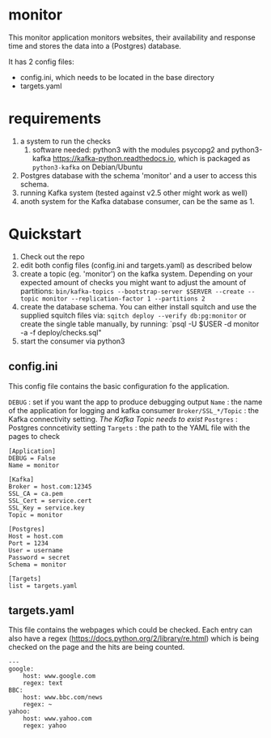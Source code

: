 # monitor

This monitor application monitors websites, their availability and response time and stores the data into a (Postgres) database.

It has 2 config files:
* config.ini, which needs to be located in the base directory
* targets.yaml

# requirements

1. a system to run the checks
    1. software needed: python3 with the modules psycopg2 and python3-kafka https://kafka-python.readthedocs.io, which is packaged as `python3-kafka` on Debian/Ubuntu
1. Postgres database with the schema 'monitor' and a user to access this schema.
1. running Kafka system (tested against v2.5 other might work as well)
1. anoth system for the Kafka database consumer, can be the same as 1.

# Quickstart

1. Check out the repo
1. edit both config files (config.ini and targets.yaml) as described below
1. create a topic (eg. 'monitor') on the kafka system. Depending on your expected amount of checks you might want to adjust the amount of partitions:
`bin/kafka-topics --bootstrap-server $SERVER --create --topic monitor --replication-factor 1 --partitions 2`
1. create the database schema. You can either install squitch and use the supplied squitch files via: `sqitch deploy --verify db:pg:monitor` or create the single table manually, by running:
`psql -U $USER -d monitor -a -f deploy/checks.sql"
1. start the consumer via python3 


## config.ini

This config file contains the basic configuration fo the application.

`DEBUG` : set if you want the app to produce debugging output
`Name` : the name of the application for logging and kafka consumer
`Broker/SSL_*/Topic` : the Kafka connectivity setting. *The Kafka Topic needs to exist*
`Postgres` : Postgres conncetivity setting
`Targets` : the path to the YAML file with the pages to check

```
[Application]
DEBUG = False
Name = monitor

[Kafka]
Broker = host.com:12345
SSL_CA = ca.pem
SSL_Cert = service.cert
SSL_Key = service.key
Topic = monitor

[Postgres]
Host = host.com
Port = 1234
User = username
Password = secret
Schema = monitor

[Targets]
list = targets.yaml
```

## targets.yaml

This file contains the webpages which could be checked. Each entry can also have a regex (https://docs.python.org/2/library/re.html) which is being checked on the page and the hits are being counted.

```
---
google:
    host: www.google.com
    regex: text
BBC:
    host: www.bbc.com/news
    regex: ~
yahoo:
    host: www.yahoo.com
    regex: yahoo
```
